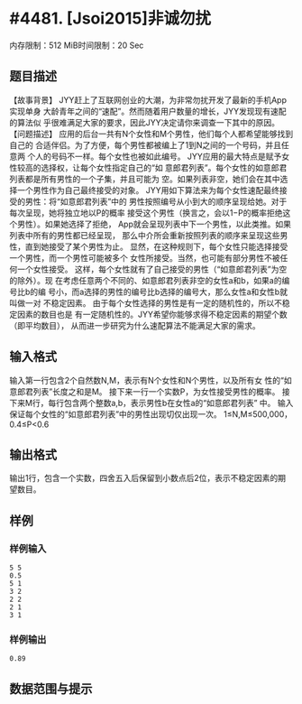# #4481. [Jsoi2015]非诚勿扰

内存限制：512 MiB时间限制：20 Sec

## 题目描述

【故事背景】
JYY赶上了互联网创业的大潮，为非常勿扰开发了最新的手机App实现单身
大龄青年之间的&ldquo;速配&rdquo;。然而随着用户数量的增长，JYY发现现有速配的算法似
乎很难满足大家的要求，因此JYY决定请你来调查一下其中的原因。
【问题描述】
应用的后台一共有N个女性和M个男性，他们每个人都希望能够找到自己的
合适伴侣。为了方便，每个男性都被编上了1到N之间的一个号码，并且任意两
个人的号码不一样。每个女性也被如此编号。
JYY应用的最大特点是赋予女性较高的选择权，让每个女性指定自己的&ldquo;如
意郎君列表&rdquo;。每个女性的如意郎君列表都是所有男性的一个子集，并且可能为
空。如果列表非空，她们会在其中选择一个男性作为自己最终接受的对象。
JYY用如下算法来为每个女性速配最终接受的男性：将&ldquo;如意郎君列表&rdquo;中的
男性按照编号从小到大的顺序呈现给她。对于每次呈现，她将独立地以P的概率
接受这个男性（换言之，会以1&minus;P的概率拒绝这个男性）。如果她选择了拒绝，
App就会呈现列表中下一个男性，以此类推。如果列表中所有的男性都已经呈现，
那么中介所会重新按照列表的顺序来呈现这些男性，直到她接受了某个男性为止。
显然，在这种规则下，每个女性只能选择接受一个男性，而一个男性可能被多个
女性所接受。当然，也可能有部分男性不被任何一个女性接受。
这样，每个女性就有了自己接受的男性（&ldquo;如意郎君列表&rdquo;为空的除外）。现
在考虑任意两个不同的、如意郎君列表非空的女性a和b，如果a的编号比b的编
号小，而a选择的男性的编号比b选择的编号大，那么女性a和女性b就叫做一对
不稳定因素。
由于每个女性选择的男性是有一定的随机性的，所以不稳定因素的数目也是
有一定随机性的。JYY希望你能够求得不稳定因素的期望个数（即平均数目），
从而进一步研究为什么速配算法不能满足大家的需求。

## 输入格式

输入第一行包含2个自然数N,M，表示有N个女性和N个男性，以及所有女
性的&ldquo;如意郎君列表&rdquo;长度之和是M。
接下来一行一个实数P，为女性接受男性的概率。
接下来M行，每行包含两个整数a,b，表示男性b在女性a的&ldquo;如意郎君列表&rdquo;
中。
输入保证每个女性的&ldquo;如意郎君列表&rdquo;中的男性出现切仅出现一次。
1&le;N,M&le;500,000，0.4&le;P<0.6

## 输出格式

输出1行，包含一个实数，四舍五入后保留到小数点后2位，表示不稳定因素的期望数目。

## 样例

### 样例输入

    
    5 5
    0.5
    5 1
    3 2
    2 2
    2 1
    3 1
    

### 样例输出

    
    0.89
    

## 数据范围与提示
